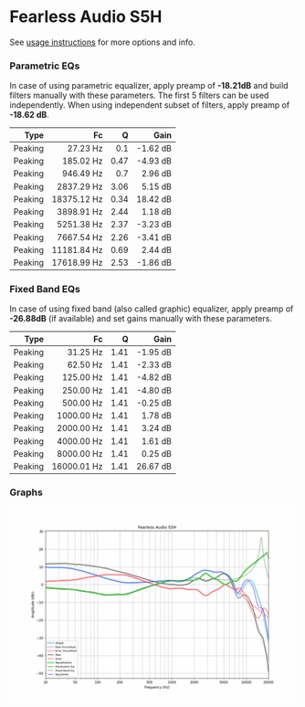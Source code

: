 # Fearless Audio S5H
See [usage instructions](https://github.com/jaakkopasanen/AutoEq#usage) for more options and info.

### Parametric EQs
In case of using parametric equalizer, apply preamp of **-18.21dB** and build filters manually
with these parameters. The first 5 filters can be used independently.
When using independent subset of filters, apply preamp of **-18.62 dB**.

| Type    | Fc          |    Q | Gain     |
|--------:|------------:|-----:|---------:|
| Peaking | 27.23 Hz    | 0.1  | -1.62 dB |
| Peaking | 185.02 Hz   | 0.47 | -4.93 dB |
| Peaking | 946.49 Hz   | 0.7  | 2.96 dB  |
| Peaking | 2837.29 Hz  | 3.06 | 5.15 dB  |
| Peaking | 18375.12 Hz | 0.34 | 18.42 dB |
| Peaking | 3898.91 Hz  | 2.44 | 1.18 dB  |
| Peaking | 5251.38 Hz  | 2.37 | -3.23 dB |
| Peaking | 7667.54 Hz  | 2.26 | -3.41 dB |
| Peaking | 11181.84 Hz | 0.69 | 2.44 dB  |
| Peaking | 17618.99 Hz | 2.53 | -1.86 dB |

### Fixed Band EQs
In case of using fixed band (also called graphic) equalizer, apply preamp of **-26.88dB**
(if available) and set gains manually with these parameters.

| Type    | Fc          |    Q | Gain     |
|--------:|------------:|-----:|---------:|
| Peaking | 31.25 Hz    | 1.41 | -1.95 dB |
| Peaking | 62.50 Hz    | 1.41 | -2.33 dB |
| Peaking | 125.00 Hz   | 1.41 | -4.82 dB |
| Peaking | 250.00 Hz   | 1.41 | -4.80 dB |
| Peaking | 500.00 Hz   | 1.41 | -0.25 dB |
| Peaking | 1000.00 Hz  | 1.41 | 1.78 dB  |
| Peaking | 2000.00 Hz  | 1.41 | 3.24 dB  |
| Peaking | 4000.00 Hz  | 1.41 | 1.61 dB  |
| Peaking | 8000.00 Hz  | 1.41 | 0.25 dB  |
| Peaking | 16000.01 Hz | 1.41 | 26.67 dB |

### Graphs
![](./Fearless%20Audio%20S5H.png)